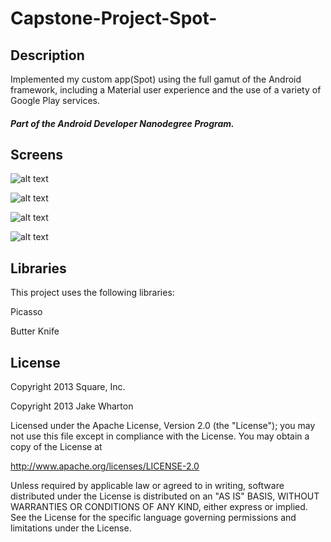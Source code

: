 # Capstone-Project-Spot-

## Description
Implemented my custom app(Spot) using the full gamut of the Android framework, including a Material user experience and the use of a variety of Google Play services.

#### *Part of the Android Developer Nanodegree Program.*

## Screens
![alt text](https://github.com/osamashabana95/Capstone-Project-Spot-/blob/master/Home.png)

![alt text](https://github.com/osamashabana95/Capstone-Project-Spot-/blob/master/Edit.png)

![alt text](https://github.com/osamashabana95/Capstone-Project-Spot-/blob/master/PostDetails.png)

![alt text](https://github.com/osamashabana95/Capstone-Project-Spot-/blob/master/Tablet_Activity.png)

## Libraries
This project uses the following libraries:

Picasso

Butter Knife

## License
Copyright 2013 Square, Inc.

Copyright 2013 Jake Wharton

Licensed under the Apache License, Version 2.0 (the "License");
you may not use this file except in compliance with the License.
You may obtain a copy of the License at

   http://www.apache.org/licenses/LICENSE-2.0

Unless required by applicable law or agreed to in writing, software
distributed under the License is distributed on an "AS IS" BASIS,
WITHOUT WARRANTIES OR CONDITIONS OF ANY KIND, either express or implied.
See the License for the specific language governing permissions and
limitations under the License.
